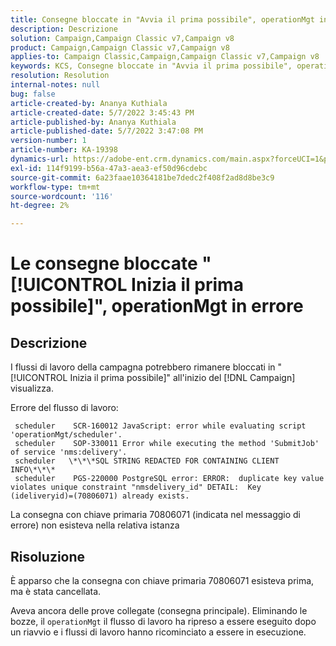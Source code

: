 ```yaml
---
title: Consegne bloccate in "Avvia il prima possibile", operationMgt in errore
description: Descrizione
solution: Campaign,Campaign Classic v7,Campaign v8
product: Campaign,Campaign Classic v7,Campaign v8
applies-to: Campaign Classic,Campaign,Campaign Classic v7,Campaign v8
keywords: KCS, Consegne bloccate in "Avvia il prima possibile", operationMgt in errore
resolution: Resolution
internal-notes: null
bug: false
article-created-by: Ananya Kuthiala
article-created-date: 5/7/2022 3:45:43 PM
article-published-by: Ananya Kuthiala
article-published-date: 5/7/2022 3:47:08 PM
version-number: 1
article-number: KA-19398
dynamics-url: https://adobe-ent.crm.dynamics.com/main.aspx?forceUCI=1&pagetype=entityrecord&etn=knowledgearticle&id=d14b53bd-1cce-ec11-a7b5-0022480a8e40
exl-id: 114f9199-b56a-47a3-aea3-ef50d96cdebc
source-git-commit: 6a23faae10364181be7dedc2f408f2ad8d8be3c9
workflow-type: tm+mt
source-wordcount: '116'
ht-degree: 2%

---
```


# Le consegne bloccate &quot;[!UICONTROL Inizia il prima possibile]&quot;, operationMgt in errore

## Descrizione


I flussi di lavoro della campagna potrebbero rimanere bloccati in &quot;[!UICONTROL Inizia il prima possibile]&quot; all&#39;inizio del [!DNL Campaign] visualizza.



Errore del flusso di lavoro:

```
 scheduler    SCR-160012 JavaScript: error while evaluating script 'operationMgt/scheduler'.
 scheduler    SOP-330011 Error while executing the method 'SubmitJob' of service 'nms:delivery'.
 scheduler   \*\*\*SQL STRING REDACTED FOR CONTAINING CLIENT INFO\*\*\*
 scheduler    PGS-220000 PostgreSQL error: ERROR:  duplicate key value violates unique constraint "nmsdelivery_id" DETAIL:  Key (ideliveryid)=(70806071) already exists.
```

La consegna con chiave primaria 70806071 (indicata nel messaggio di errore) non esisteva nella relativa istanza


## Risoluzione


È apparso che la consegna con chiave primaria 70806071 esisteva prima, ma è stata cancellata.

Aveva ancora delle prove collegate (consegna principale). Eliminando le bozze, il `operationMgt` il flusso di lavoro ha ripreso a essere eseguito dopo un riavvio e i flussi di lavoro hanno ricominciato a essere in esecuzione.
